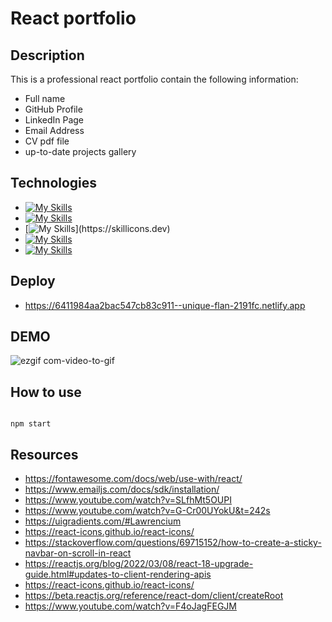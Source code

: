 # React portfolio

## Description

This is a professional react portfolio contain the following information:
* Full name
* GitHub Profile
* LinkedIn Page
* Email Address
* CV pdf file
* up-to-date projects gallery



## Technologies

* [![My Skills](https://skillicons.dev/icons?i=js)](https://skillicons.dev)
* [![My Skills](https://skillicons.dev/icons?i=html)](https://skillicons.dev)
* [![My Skills](https://skillicons.dev/icons?i=css,)](https://skillicons.dev)
* [![My Skills](https://skillicons.dev/icons?i=react)](https://skillicons.dev)
* [![My Skills](https://skillicons.dev/icons?i=netlify)](https://skillicons.dev)


## Deploy

* https://6411984aa2bac547cb83c911--unique-flan-2191fc.netlify.app


## DEMO

![ezgif com-video-to-gif](https://user-images.githubusercontent.com/118736912/225284134-779231ef-d86c-416d-bd80-c56aaaf09468.gif)


## How to use

```

npm start

```


## Resources

- https://fontawesome.com/docs/web/use-with/react/
- https://www.emailjs.com/docs/sdk/installation/
- https://www.youtube.com/watch?v=SLfhMt5OUPI
- https://www.youtube.com/watch?v=G-Cr00UYokU&t=242s
- https://uigradients.com/#Lawrencium
- https://react-icons.github.io/react-icons/
- https://stackoverflow.com/questions/69715152/how-to-create-a-sticky-navbar-on-scroll-in-react
- https://reactjs.org/blog/2022/03/08/react-18-upgrade-guide.html#updates-to-client-rendering-apis
- https://react-icons.github.io/react-icons/
- https://beta.reactjs.org/reference/react-dom/client/createRoot
- https://www.youtube.com/watch?v=F4oJagFEGJM

